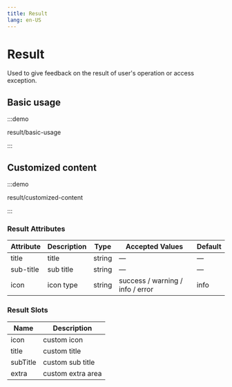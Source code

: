 ```yaml
---
title: Result
lang: en-US
---
```


# Result

Used to give feedback on the result of user's operation or access exception.

## Basic usage

:::demo

result/basic-usage

:::

## Customized content

:::demo

result/customized-content

:::

### Result Attributes

| Attribute | Description | Type   | Accepted Values                  | Default |
| --------- | ----------- | ------ | -------------------------------- | ------- |
| title     | title       | string | —                                | —       |
| sub-title | sub title   | string | —                                | —       |
| icon      | icon type   | string | success / warning / info / error | info    |

### Result Slots

| Name     | Description       |
| -------- | ----------------- |
| icon     | custom icon       |
| title    | custom title      |
| subTitle | custom sub title  |
| extra    | custom extra area |
